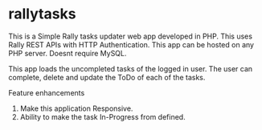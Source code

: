 rallytasks
==========
This is a Simple Rally tasks updater web app developed in PHP. This uses Rally REST APIs with HTTP Authentication. 
This app can be hosted on any PHP server. Doesnt require MySQL. 

This app loads the uncompleted tasks of the logged in user. The user can complete, delete and update the ToDo of each of the tasks. 


Feature enhancements

1) Make this application Responsive. 
2) Ability to make the task In-Progress from defined. 
